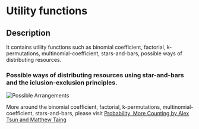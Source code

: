 # Utility functions

## Description

It contains utility functions such as binomial coefficient, factorial, k-permutations, multinomial-coefficient, stars-and-bars, possible ways of distributing resources.

### Possible ways of distributing resources using star-and-bars and the iclusion-exclusion principles.

![Possible Arrangements](../images/possible-arrangements.png)

More around the binomial coefficient, factorial, k-permutations, multinomial-coefficient, stars-and-bars, please visit
<a href="https://docs.google.com/presentation/d/1aUBEpuPIW2BwpPYpkyzhyvDtzDBKiJyzOHfzVT5uiuE/edit#slide=id.g8189cfd6e4_0_55" target="_blank"> Probability, More Counting by Alex Tsun and Matthew Taing
</a>
